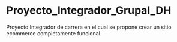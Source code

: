 # Proyecto_Integrador_Grupal_DH
Proyecto Integrador de carrera en el cual se propone crear un sitio ecommerce completamente funcional
